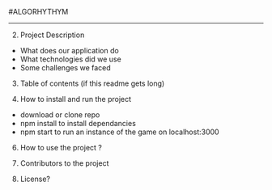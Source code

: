 
#ALGORHYTHYM

-------------------

2. Project Description
- What does our application do
- What technologies did we use
- Some challenges we faced

3. Table of contents (if this readme gets long)

5. How to install and run the project
- download or clone repo
- npm install to install dependancies
- npm start to run an instance of the game on localhost:3000

6. How to use the project ?

8. Contributors to the project

10. License?

